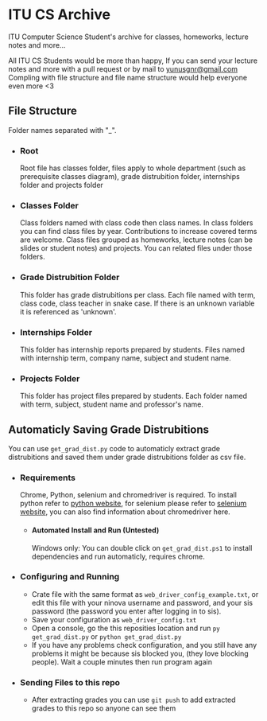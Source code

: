 # ITU CS Archive
  ITU Computer Science Student's archive for classes, homeworks, lecture notes and more...
  
  All ITU CS Students would be more than happy,
  If you can send your lecture notes and more with a pull request or by mail to yunusgnr@gmail.com
  Compling with file structure and file name structure would help everyone even more <3

## File Structure

 Folder names separated with "_".

   - ### Root
     Root file has classes folder, files apply to whole department (such as prerequisite classes diagram), grade distrubition folder, internships folder and projects folder
    
   - ### Classes Folder
     Class folders named with class code then class names. In class folders you can find class files by year. Contributions to increase covered terms are welcome. 
     Class files grouped as homeworks, lecture notes (can be slides or student notes) and projects. You can related files under those folders.
    
   - ### Grade Distrubition Folder
     This folder has grade distrubitions per class. Each file named with term, class code, class teacher in snake case. If there is an unknown variable it is referenced as 'unknown'.
    
   - ### Internships Folder
     This folder has internship reports prepared by students. Files named with internship term, company name, subject and student name.

   - ### Projects Folder
      This folder has project files prepared by students. Each folder named with term, subject, student name and professor's name.

## Automaticly Saving Grade Distrubitions
 You can use ```get_grad_dist.py``` code to automaticly extract grade distrubitions and saved them under grade distrubitions folder as csv file.

  - ### Requirements
    Chrome, Python, selenium and chromedriver is required. To install python refer to  [python website](https://www.python.org/), for selenium please refer to [selenium website](https://www.seleniumhq.org/), you can also find information about chromedriver here.

    - #### Automated Install and Run (Untested)
      Windows only: You can double click on ```get_grad_dist.ps1``` to install dependencies and run automaticly, requires chrome.

  - ### Configuring and Running
    - Crate file with the same format as ```web_driver_config_example.txt```, or edit this file with your ninova username and password, and your sis password (the password you enter after logging in to sis). 
    - Save your configuration as ```web_driver_config.txt```
    - Open a console, go the this reposities location and run ```py get_grad_dist.py``` or ```python get_grad_dist.py```
    - If you have any problems check configuration, and you still have any problems it might be because sis blocked you, (they love blocking people). Wait a couple minutes then run program again

  - ### Sending Files to this repo
    - After extracting grades you can use ```git push``` to add extracted grades to this repo so anyone can see them

